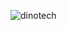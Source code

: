 ![dinotech](https://github.com/migueelfr/DINO-TECH/assets/142853940/ba1fc631-b8bd-444d-8ad1-6e0665d8cdd1)
